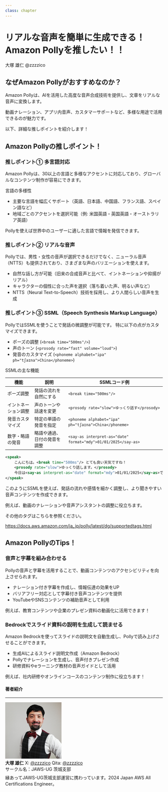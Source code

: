 ```yaml
---
class: chapter
---
```


# リアルな音声を簡単に生成できる！Amazon Pollyを推したい！！

<div class="flush-right">
大塚 雄仁 @zzzzico
</div>

## なぜAmazon Pollyがおすすめなのか？
Amazon Pollyは、AIを活用した高度な音声合成技術を提供し、文章をリアルな音声に変換します。

動画ナレーション、アプリ内音声、カスタマーサポートなど、多様な用途で活用できるのが魅力です。

以下、詳細な推しポイントを紹介します！

## Amazon Pollyの推しポイント！
### 推しポイント① 多言語対応
Amazon Pollyは、30以上の言語と多様なアクセントに対応しており、グローバルなコンテンツ制作が容易にできます。

言語の多様性
* 主要な言語を幅広くサポート（英語、日本語、中国語、フランス語、スペイン語など）
* 地域ごとのアクセントを選択可能（例: 米国英語・英国英語・オーストラリア英語）

Pollyを使えば世界中のユーザーに適した言語で情報を発信できます。

### 推しポイント② リアルな音声
Pollyでは、男性・女性の音声が選択できるだけでなく、ニューラル音声（NTTS）も提供されており、さまざまな声のバリエーションを使えます。

* 自然な話し方が可能（旧来の合成音声と比べて、イントネーションや抑揚がリアル）
* キャラクターの個性に合った声を選択（落ち着いた声、明るい声など）
* NTTS（Neural Text-to-Speech）技術を採用し、より人間らしい音声を生成

### 推しポイント③ SSML（Speech Synthesis Markup Language）
PollyではSSMLを使うことで発話の微調整が可能です。 特に以下の点がカスタマイズできます。

* ポーズの調整 (`<break time="500ms"/>`)
* 声のトーン (`<prosody rate="fast" volume="loud">`)
* 発音のカスタマイズ (`<phoneme alphabet="ipa" ph="tʃaɪna">China</phoneme>`)

SSMLの主な機能

| 機能 | 説明 | SSMLコード例 |
| --- | --- | --- |
| ポーズ調整 | 発話の流れを自然にする | `<break time="500ms"/>` |
| イントネーション調整 | 声のトーンや話速を変更 | `<prosody rate="slow">ゆっくり話す</prosody>` |
| 発音カスタマイズ | 特定の単語の発音を指定 | `<phoneme alphabet="ipa" ph="tʃaɪna">China</phoneme>` |
| 数字・略語の発音 | 略語や通過、日付の発音を調整 | `<say-as interpret-as="date" format="mdy">01/01/2025</say-as>` |

```xml
<speak>
    こんにちは。<break time="500ms"/> とても良い天気ですね！
    <prosody rate="slow">ゆっくり話します。</prosody>
    今日は<say-as interpret-as="date" format="mdy">01/01/2025</say-as>です。
</speak>
```
このようにSSMLを使えば、発話の流れや感情を細かく調整し、より聞きやすい音声コンテンツを作成できます。

例えば、動画のナレーションや音声アシスタントの調整に役立ちます。

その他のタグはこちらを参照ください。

https://docs.aws.amazon.com/ja_jp/polly/latest/dg/supportedtags.html

## Amazon PollyのTips！
### 音声と字幕を組み合わせる
Pollyの音声と字幕を活用することで、動画コンテンツのアクセシビリティを向上させられます。

* ナレーション付き字幕を作成し、情報伝達の効果をUP
* バリアフリー対応として字幕付き音声コンテンツを提供
* YouTubeやSNSコンテンツの補助音声として利用

例えば、教育コンテンツや企業のプレゼン資料の動画化に活用できます！

### Bedrockでスライド資料の説明を生成して読ませる
Amazon Bedrockを使ってスライドの説明文を自動生成し、Pollyで読み上げさせることができます。

* 生成AIによるスライド説明文作成（Amazon Bedrock）
* Pollyでナレーションを生成し、音声付きプレゼン作成
* 研修資料やeラーニング教材の音声ガイドとして活用

例えば、社内研修やオンラインコースのコンテンツ制作に役立ちます！

#### 著者紹介

---

<div class="author-profile">
    <img src="images/otsuka.png">
    <div>
        <div>
            <b>大塚 雄仁</b>
            X: <a href="https://x.com/zzzzico">@zzzzico</a>
            Qita: <a href="https://qiita.com/zzzzico/">@zzzzico</a>
        </div>
        <div>
            サークル名：JAWS-UG 茨城支部
        </div>
    </div>
</div>
<p style="margin-top: 0.5em; margin-bottom: 2em;">
縁あってJAWS-UG茨城支部運営に携わっています。2024 Japan AWS All Certifications Engineer。
</p>
